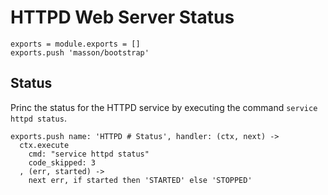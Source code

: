 
# HTTPD Web Server Status

    exports = module.exports = []
    exports.push 'masson/bootstrap'

## Status

Princ the status for the HTTPD service by executing the command
`service httpd status`.

    exports.push name: 'HTTPD # Status', handler: (ctx, next) ->
      ctx.execute
        cmd: "service httpd status"
        code_skipped: 3
      , (err, started) ->
        next err, if started then 'STARTED' else 'STOPPED'